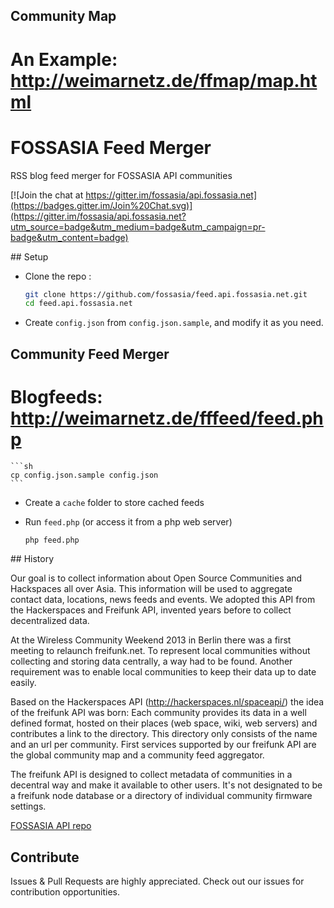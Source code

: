 Community Map
----------------------

An Example: http://weimarnetz.de/ffmap/map.html
=======
FOSSASIA Feed Merger
===========
RSS blog feed merger for FOSSASIA API communities

[![Join the chat at https://gitter.im/fossasia/api.fossasia.net](https://badges.gitter.im/Join%20Chat.svg)](https://gitter.im/fossasia/api.fossasia.net?utm_source=badge&utm_medium=badge&utm_campaign=pr-badge&utm_content=badge)

## Setup

* Clone the repo :

	```sh
	git clone https://github.com/fossasia/feed.api.fossasia.net.git
	cd feed.api.fossasia.net
	```

* Create `config.json` from `config.json.sample`, and modify it as you need.

Community Feed Merger
------------------------------

Blogfeeds: http://weimarnetz.de/fffeed/feed.php
=======
	```sh
	cp config.json.sample config.json
	```

* Create a `cache` folder to store cached feeds

* Run `feed.php` (or access it from a php web server)

	```sh
	php feed.php
	```



## History

Our goal is to collect information about Open Source Communities and Hackspaces all over Asia. This information will be used to aggregate contact data, locations, news feeds and events.
We adopted this API from the Hackerspaces and Freifunk API, invented years before to collect decentralized data.

At the Wireless Community Weekend 2013 in Berlin there was a first meeting to relaunch freifunk.net. To represent local communities without collecting and storing data centrally, a way had to be found. Another requirement was to enable local communities to keep their data up to date easily.

Based on the Hackerspaces API (http://hackerspaces.nl/spaceapi/) the idea of the freifunk API was born: Each community provides its data in a well defined format, hosted on their places (web space, wiki, web servers) and contributes a link to the directory. This directory only consists of the name and an url per community. First services supported by our freifunk API are the global community map and a community feed aggregator.

The freifunk API is designed to collect metadata of communities in a decentral way and make it available to other users. It's not designated to be a freifunk node database or a directory of individual community firmware settings.

[FOSSASIA API repo](https://github.com/fossasia/api.fossasia.net)

## Contribute

Issues & Pull Requests are highly appreciated. Check out our issues for contribution opportunities. 
